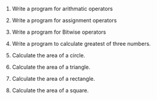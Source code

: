 
1. Write a program for arithmatic operators

2. Write a program for assignment operators

3. Write a program for Bitwise operators 

4. Write a program to calculate greatest of three numbers.

5. Calculate the area of a circle.

2. Calculate the area of a triangle.

3. Calculate the area of a rectangle.

4. Calculate the area of a square.
